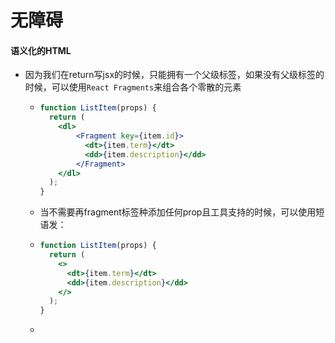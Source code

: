 # 无障碍

#### 语义化的HTML

* 因为我们在return写jsx的时候，只能拥有一个父级标签，如果没有父级标签的时候，可以使用`React Fragments`来组合各个零散的元素

  * ```jsx
    function ListItem(props) {
      return (
        <dl>
            <Fragment key={item.id}>
              <dt>{item.term}</dt>
              <dd>{item.description}</dd>
            </Fragment>
        </dl>
      );
    }
    ```

  * 当不需要再fragment标签种添加任何prop且工具支持的时候，可以使用短语发：

  * ```jsx
    function ListItem(props) {
      return (
        <>
          <dt>{item.term}</dt>
          <dd>{item.description}</dd>
        </>
      );
    }
    ```

  * 